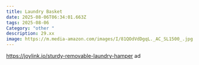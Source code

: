 ```yaml
---
title: Laundry Basket
date: 2025-08-06T06:34:01.663Z
tags: 2025-08-06
Category: "other "
description: 29.xx
image: https://m.media-amazon.com/images/I/81QOdVdDgqL._AC_SL1500_.jpg
---
```

https://joylink.io/sturdy-removable-laundry-hamper ad
